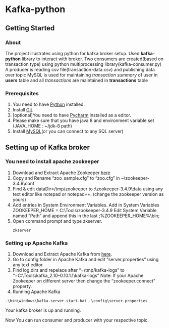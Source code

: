 # Kafka-python

## Getting Started
### About
The project illustrates using python for kafka broker setup. Used **kafka-python** library to interact with broker.
Two consumers are created(based on transaction type) using python multiprocessing library(kafka-consumer.py)
A producer is reading csv file(transaction-data.csv) and publishing data over topic
MySQL is used for maintaining *transaction summary* of user in **users** table and all *transactions* are maintained in **transactions** table

### Prerequisites
1. You need to have [Python](https://www.python.org) installed.
2. Install [Git](http://www.git-scm.com/downloads).
3. [optional]You need to have [Pycharm](https://www.jetbrains.com/pycharm) installed as a editor.
4. Please make sure that you have java 8 and environment variable set (JAVA_HOME : ~/jdk-8 path) 
5. Install [MySQL](https://dev.mysql.com/downloads/)(or you can connect to any SQL server)

## Setting up of Kafka broker
### You need to install apache zookeeper
1. Download and Extract Apache Zookeeper [here]( http://zookeeper.apache.org/releases.html#download)
2. Copy and Rename “zoo_sample.cfg” to “zoo.cfg” in ~\zookeeper-3.4.9\conf
3. Find & edit dataDir=/tmp/zookeeper to :\zookeeper-3.4.9\data using any text editor like notepad or notepad++. (change the zookeeper version as yours)
4. Add entries in System Environment Variables.
    Add in System Variables ZOOKEEPER_HOME = C:\Tools\zookeeper-3.4.9
    Edit System Variable named “Path” and append this in the last ;%ZOOKEEPER_HOME%\bin;
5. Open command prompt and type zkserver.
	```shell
	zkserver
	```

### Setting up Apache Kafka
1. Download and Extract Apache Kafka from [here](https://kafka.apache.org/).
2. Go to config folder in Apache Kafka and edit “server.properties” using any text editor.
3. Find log.dirs and repelace after “=/tmp/kafka-logs” to “=C:\Tools\kafka_2.10–0.10.1.1\kafka-logs”
Note: If your Apache Zookeeper on different server then change the “zookeeper.connect” property.
4. Running Apache Kafka
```shell
.\bin\windows\kafka-server-start.bat .\config\server.properties
```

Your kafka broker is up and running.

Now You can run consumer and producer with your respective topic.

